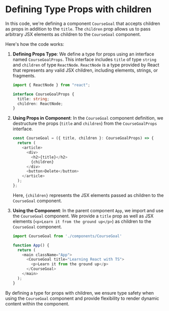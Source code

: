 # Defining Type Props with children

In this code, we're defining a component `CourseGoal` that accepts children as props in addition to the `title`. The `children` prop allows us to pass arbitrary JSX elements as children to the `CourseGoal` component.

Here's how the code works:

1. **Defining Props Type**: We define a type for props using an interface named `CourseGoalProps`. This interface includes `title` of type `string` and `children` of type `ReactNode`. `ReactNode` is a type provided by React that represents any valid JSX children, including elements, strings, or fragments.

   ```typescript
   import { ReactNode } from "react";

   interface CourseGoalProps {
     title: string;
     children: ReactNode;
   }
   ```

2. **Using Props in Component**: In the `CourseGoal` component definition, we destructure the props (`title` and `children`) from the `CourseGoalProps` interface.

   ```typescript
   const CourseGoal = ({ title, children }: CourseGoalProps) => {
     return (
       <article>
         <div>
           <h2>{title}</h2>
           {children}
         </div>
         <button>Delete</button>
       </article>
     );
   };
   ```

   Here, `{children}` represents the JSX elements passed as children to the `CourseGoal` component.

3. **Using the Component**: In the parent component `App`, we import and use the `CourseGoal` component. We provide a `title` prop as well as JSX elements (`<p>Learn it from the ground up</p>`) as children to the `CourseGoal` component.

   ```typescript
   import CourseGoal from './components/CourseGoal'

   function App() {
     return (
       <main className="App">
         <CourseGoal title="Learning React with TS">
           <p>Learn it from the ground up</p>
         </CourseGoal>
       </main>
     );
   }
   ```

By defining a type for props with children, we ensure type safety when using the `CourseGoal` component and provide flexibility to render dynamic content within the component.